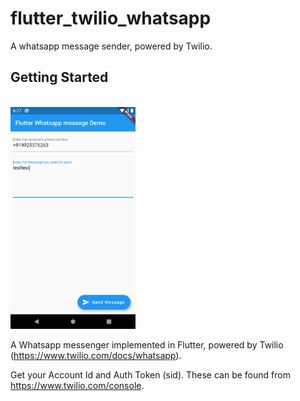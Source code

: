 # flutter_twilio_whatsapp

A whatsapp message sender, powered by Twilio.

## Getting Started

<br>
<img src="Screenshot_1599577054.png" width=200>

A Whatsapp messenger implemented in Flutter, powered by Twilio (https://www.twilio.com/docs/whatsapp).

Get your Account Id and Auth Token (sid). These can be found from https://www.twilio.com/console.